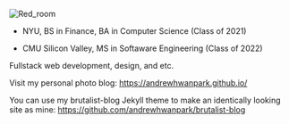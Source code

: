 ![Red_room](https://user-images.githubusercontent.com/13270895/156313136-6449b2c4-ce6b-4d02-8786-d33a29d705ab.jpg)

- NYU, BS in Finance, BA in Computer Science (Class of 2021)

- CMU Silicon Valley, MS in Softaware Engineering (Class of 2022)

Fullstack web development, design, and etc.

Visit my personal photo blog: https://andrewhwanpark.github.io/

You can use my brutalist-blog Jekyll theme to make an identically looking site as mine: https://github.com/andrewhwanpark/brutalist-blog
